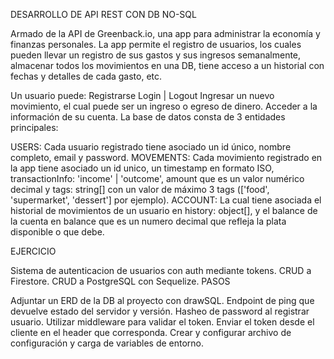 DESARROLLO DE API REST CON DB NO-SQL

Armado de la API de Greenback.io, una app para administrar la economía y finanzas personales. La app permite el registro de usuarios, los cuales pueden llevar un registro de sus gastos y sus ingresos semanalmente, almacenar todos los movimientos en una DB, tiene acceso a un historial con fechas y detalles de cada gasto, etc.

Un usuario puede:
Registrarse
Login | Logout
Ingresar un nuevo movimiento, el cual puede ser un ingreso o egreso de dinero.
Acceder a la información de su cuenta.
La base de datos consta de 3 entidades principales:

USERS: Cada usuario registrado tiene asociado un id único, nombre completo, email y password.
MOVEMENTS: Cada movimiento registrado en la app tiene asociado un id unico, un timestamp en formato ISO, transactionInfo: 'income' | 'outcome', amount que es un valor numérico decimal y tags: string[] con un valor de máximo 3 tags (['food', 'supermarket', 'dessert'] por ejemplo).
ACCOUNT: La cual tiene asociada el historial de movimientos de un usuario en history: object[], y el balance de la cuenta en balance que es un numero decimal que refleja la plata disponible o que debe.

EJERCICIO

Sistema de autenticacion de usuarios con auth mediante tokens.
CRUD a Firestore.
CRUD a PostgreSQL con Sequelize.
PASOS

Adjuntar un ERD de la DB al proyecto con drawSQL.
Endpoint de ping que devuelve estado del servidor y versión.
Hasheo de password al registrar usuario.
Utilizar middleware para validar el token. Enviar el token desde el cliente en el header que corresponda.
Crear y configurar archivo de configuración y carga de variables de entorno.



